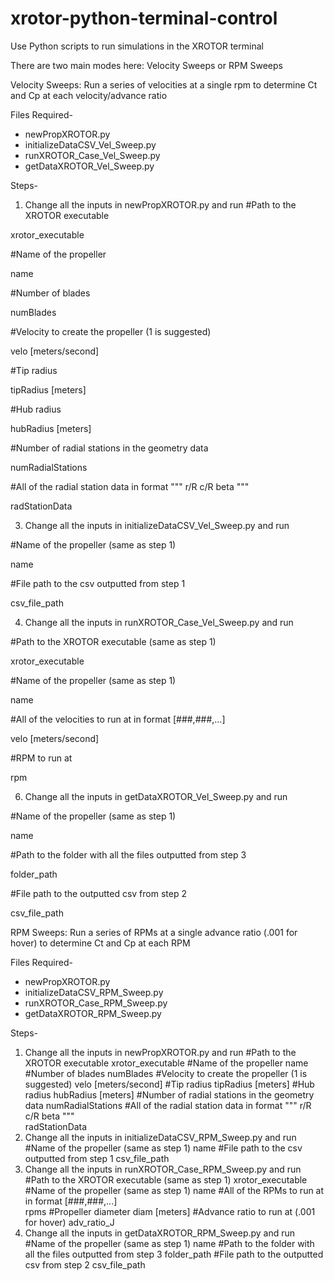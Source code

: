 # xrotor-python-terminal-control
Use Python scripts to run simulations in the XROTOR terminal

There are two main modes here: Velocity Sweeps or RPM Sweeps

Velocity Sweeps:
Run a series of velocities at a single rpm to determine Ct and Cp at each velocity/advance ratio

Files Required-
* newPropXROTOR.py
* initializeDataCSV_Vel_Sweep.py
* runXROTOR_Case_Vel_Sweep.py
* getDataXROTOR_Vel_Sweep.py

Steps-
1. Change all the inputs in newPropXROTOR.py and run 
  #Path to the XROTOR executable

  xrotor_executable
  
  #Name of the propeller
  
  name
  
  #Number of blades
  
  numBlades
  
  #Velocity to create the propeller (1 is suggested)
  
  velo [meters/second]
  
  #Tip radius
  
  tipRadius [meters]
  
  #Hub radius
  
  hubRadius [meters]
  
  #Number of radial stations in the geometry data
  
  numRadialStations
  
  #All of the radial station data in format """ r/R   c/R   beta """  
  
  radStationData
  
3. Change all the inputs in initializeDataCSV_Vel_Sweep.py and run
  
  #Name of the propeller (same as step 1)
  
  name
  
  #File path to the csv outputted from step 1
  
  csv_file_path
  
4. Change all the inputs in runXROTOR_Case_Vel_Sweep.py and run

  #Path to the XROTOR executable (same as step 1)

  xrotor_executable
  
  #Name of the propeller (same as step 1)
  
  name
  
  #All of the velocities to run at in format [###,###,...]  
  
  velo [meters/second]
  
  #RPM to run at
  
  rpm
  
6. Change all the inputs in getDataXROTOR_Vel_Sweep.py and run

  #Name of the propeller (same as step 1)
  
  name
  
  #Path to the folder with all the files outputted from step 3
  
  folder_path
  
  #File path to the outputted csv from step 2
  
  csv_file_path



RPM Sweeps:
Run a series of RPMs at a single advance ratio (.001 for hover) to determine Ct and Cp at each RPM

Files Required-
* newPropXROTOR.py
* initializeDataCSV_RPM_Sweep.py
* runXROTOR_Case_RPM_Sweep.py
* getDataXROTOR_RPM_Sweep.py

Steps-
1. Change all the inputs in newPropXROTOR.py and run
  #Path to the XROTOR executable
  xrotor_executable
  #Name of the propeller
  name
  #Number of blades
  numBlades
  #Velocity to create the propeller (1 is suggested)
  velo [meters/second]
  #Tip radius
  tipRadius [meters]
  #Hub radius
  hubRadius [meters]
  #Number of radial stations in the geometry data
  numRadialStations
  #All of the radial station data in format """ r/R   c/R   beta """  
  radStationData
2. Change all the inputs in initializeDataCSV_RPM_Sweep.py and run
  #Name of the propeller (same as step 1)
  name
  #File path to the csv outputted from step 1
  csv_file_path
3. Change all the inputs in runXROTOR_Case_RPM_Sweep.py and run
  #Path to the XROTOR executable (same as step 1)
  xrotor_executable
  #Name of the propeller (same as step 1)
  name
  #All of the RPMs to run at in format [###,###,...]  
  rpms
  #Propeller diameter
  diam [meters]
  #Advance ratio to run at (.001 for hover)
  adv_ratio_J
4. Change all the inputs in getDataXROTOR_RPM_Sweep.py and run
  #Name of the propeller (same as step 1)
  name
  #Path to the folder with all the files outputted from step 3
  folder_path
  #File path to the outputted csv from step 2
  csv_file_path
